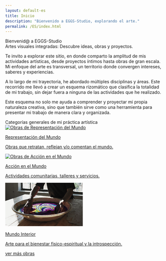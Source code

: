 ```yaml
---
layout: default-es
title: Inicio
description: "Bienvenido a EGGS-Studio, explorando el arte."
permalink: /ES/index.html
---
```

<div class="titulo">Bienvenid@ a EGGS-Studio</div>

<div class="subtitulo">Artes visuales integradas: Descubre ideas, obras y proyectos.</div>

 <!-- Párrafo 1 -->
  <p class="parrafo">
   
   
   
   
   
   
   Te invito a explorar este sitio, en donde comparto la amplitud de mis actividades artísticas, desde proyectos íntimos hasta obras de gran escala. Mi enfoque del arte es transversal, 
    un territorio donde convergen intereses, saberes y experiencias.</p>
  <!-- Párrafo 2 -->
  <p class="parrafo">A lo largo de mi trayectoria, he abordado múltiples disciplinas y áreas. Este recorrido me llevó a crear un esquema rizomático que clasifica la 
    totalidad de mi trabajo, sin dejar fuera a ninguna de las actividades que he realizado.</p>
   <!-- Párrafo 3-->
  <p class="parrafo">Este esquema no solo me ayuda a comprender y proyectar mi propia naturaleza creativa, sino que 
    también sirve como una herramienta para presentar mi trabajo de manera clara y organizada.</p> 

<div class="subtitulo">Categorías generales de mi práctica artística</div>

<div class="button-container">
  <a href="mundo-exterior.html" class="fancy-button">
    <div class="button-content">
      <img src="/assets/img/ES-inicio - representacion del mundo.gif" alt="Obras de Representación del Mundo">
       <p class="title">Representación del Mundo</p>
       <p class="subtitle">Obras que retratan, reflejan y/o comentan el mundo.</p>
    </div>
  </a>

  <a href="accion.html" class="fancy-button">
    <div class="button-content">
      <img src="/assets/img/index---gif--accion-en-el-mundo.gif" alt="Obras de Acción en el Mundo">
      <p class="title">Acción en el Mundo</p>
      <p class="subtitle">Actividades comunitarias, talleres y servicios.</p>
    </div>
  </a>

  <a href="interior.html" class="fancy-button">
    <div class="button-content">
      <img src="/assets/img/ES-inicio---mundo-interior.gif" alt="Exploración del Mundo Interior">
      <p class="title">Mundo Interior</p>
      <p class="subtitle">Arte para el bienestar fisico-espiritual y la introspección.</p>
    </div>
  </a>
</div>


   <a href="exhibiciones.html" class="enlace">ver más obras</a>
